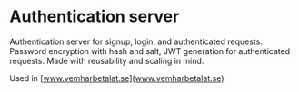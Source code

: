 # Authentication server

Authentication server for signup, login, and authenticated requests. Password encryption with hash and salt, JWT generation for authenticated requests. Made with reusability and scaling in mind.

Used in [www.vemharbetalat.se](www.vemharbetalat.se)

